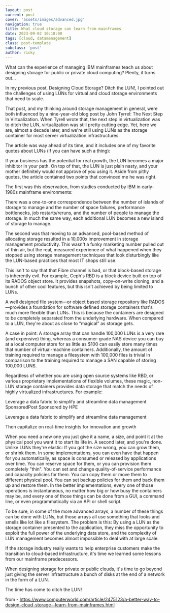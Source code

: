 ```yaml
---
layout: post
current: post
cover: 'assets/images/advanced.jpg'
navigation: true
title: What cloud storage can learn from mainframes
date: 2023-09-02 10:18:00
tags: [cloud, datamanagement]
class: post-template
subclass: 'post'
author: ricky
---
```



What can the experience of managing IBM mainframes teach us about designing storage for public or private cloud computing? Plenty, it turns out...

In my previous post, Designing Cloud Storage? Ditch the LUN!, I pointed out the challenges of using LUNs for virtual and cloud storage environments that need to scale.

That post, and my thinking around storage management in general, were both influenced by a nine-year-old blog post by John Tyrrel: The Next Step In Virtualization. When Tyrell wrote that, the next step in virtualization was to ditch the LUN, virtualization was still pretty cutting edge. Yet, here we are, almost a decade later, and we're still using LUNs as the storage container for most server virtualization infrastructures.

The article was way ahead of its time, and it includes one of my favorite quotes about LUNs (if you can have such a thing):

If your business has the potential for real growth, the LUN becomes a major inhibitor in your path. On top of that, the LUN is just plain nasty, and your mother definitely would not approve of you using it.
Aside from pithy quotes, the article contained two points that convinced me he was right.

The first was this observation, from studies conducted by IBM in early-1980s mainframe environments:

There was a one-to-one correspondence between the number of islands of storage to manage and the number of space failures, performance bottlenecks, job restarts/reruns, and the number of people to manage the storage.
In much the same way, each additional LUN becomes a new island of storage to manage.

The second was that moving to an advanced, pool-based method of allocating storage resulted in a 10,000x improvement in storage management productivity. This wasn't a funky marketing number pulled out of thin air, but the real, measured experience of what happened when they stopped using storage management techniques that look disturbingly like the LUN-based practices that most IT shops still use.

This isn't to say that that Fibre channel is bad, or that block-based storage is inherently evil. For example, Ceph's RBD is a block device built on top of its RADOS object store. It provides snapshots, copy-on-write cloning, and a bunch of other cool features, but this isn't achieved by being limited to LUNs.

A well designed file system—or object based storage repository like RADOS—provides a foundation for software defined storage containers that's much more flexible than LUNs. This is because the containers are designed to be completely separated from the underlying hardware. When compared to a LUN, they're about as close to “magical” as storage gets.

A case in point: A storage array that can handle 100,000 LUNs is a very rare (and expensive) thing, whereas a consumer-grade NAS device you can buy at a local computer store for as little as $100 can easily store many times that number of virtual-machine containers. Additionally, the amount of training required to manage a filesystem with 100,000 files is trivial in comparison to the training required to manage a SAN capable of storing 100,000 LUNS.

Regardless of whether you are using open source systems like RBD, or various proprietary implementations of flexible volumes, these magic, non-LUN storage containers provides data storage that match the needs of highly virtualized infrastructures. For example:

Leverage a data fabric to simplify and streamline data management
SponsoredPost Sponsored by HPE

Leverage a data fabric to simplify and streamline data management

Then capitalize on real-time insights for innovation and growth

When you need a new one you just give it a name, a size, and point it at the physical pool you want it to start its life in. A second later, and you're done.
Unlike LUNs they're elastic: If you got the size wrong, you can grow them, or shrink them. In some implementations, you can even have that happen for you automatically, as space is consumed or released by applications over time.
You can reserve space for them, or you can provision them completely "thin".
You can set and change quality-of-service performance and capacity policies for them.
You can copy them or move them to different physical pool.
You can set backup policies for them and back them up and restore them.
In the better implementations, every one of those operations is instantaneous, no matter how big or how busy the containers may be, and every one of those things can be done from a GUI, a command line, or even programmatically via an API or shell script.

To be sure, in some of the more advanced arrays, a number of these things can be done with LUNs, but those arrays all use something that looks and smells like lot like a filesystem. The problem is this: By using a LUN as the storage container presented to the application, they miss the opportunity to exploit the full power of the underlying data store, and the complexity of LUN management becomes almost impossible to deal with at large scale.

If the storage industry really wants to help enterprise customers make the transition to cloud-based infrastructure, it's time we learned some lessons from our mainframe predecessors.

When designing storage for private or public clouds, it's time to go beyond just giving the server infrastructure a bunch of disks at the end of a network in the form of a LUN.

The time has come to ditch the LUN!

from - <https://www.computerworld.com/article/2475123/a-better-way-to-design-cloud-storage--learn-from-mainframes.html>
